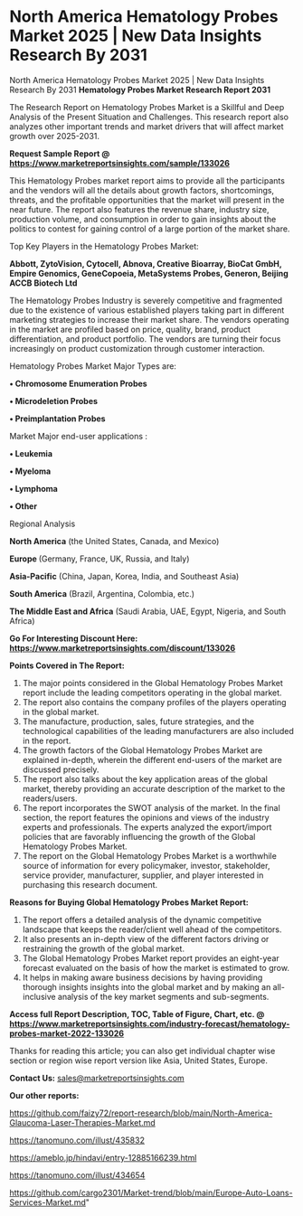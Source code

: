 # North America Hematology Probes Market 2025 | New Data Insights Research By 2031
North America Hematology Probes Market 2025 | New Data Insights Research By 2031
<strong>Hematology Probes Market Research Report 2031</strong>

The Research Report on Hematology Probes Market is a Skillful and Deep Analysis of the Present Situation and Challenges. This research report also analyzes other important trends and market drivers that will affect market growth over 2025-2031.

<strong>Request Sample Report @ <a href=https://www.marketreportsinsights.com/sample/133026>https://www.marketreportsinsights.com/sample/133026</a></strong>

This Hematology Probes market report aims to provide all the participants and the vendors will all the details about growth factors, shortcomings, threats, and the profitable opportunities that the market will present in the near future. The report also features the revenue share, industry size, production volume, and consumption in order to gain insights about the politics to contest for gaining control of a large portion of the market share.

Top Key Players in the Hematology Probes Market:

<strong>Abbott, ZytoVision, Cytocell, Abnova, Creative Bioarray, BioCat GmbH, Empire Genomics, GeneCopoeia, MetaSystems Probes, Generon, Beijing ACCB Biotech Ltd</strong>

The Hematology Probes Industry is severely competitive and fragmented due to the existence of various established players taking part in different marketing strategies to increase their market share. The vendors operating in the market are profiled based on price, quality, brand, product differentiation, and product portfolio. The vendors are turning their focus increasingly on product customization through customer interaction.

Hematology Probes Market Major Types are:

<strong>• Chromosome Enumeration Probes

• Microdeletion Probes

• Preimplantation Probes</strong>

Market Major end-user applications :

<strong>• Leukemia

• Myeloma

• Lymphoma

• Other</strong>

Regional Analysis

</u><strong><b>North America</b></strong> (the United States, Canada, and Mexico)

<strong><b>Europe </b></strong>(Germany, France, UK, Russia, and Italy)

<strong><b>Asia-Pacific</b></strong> (China, Japan, Korea, India, and Southeast Asia)

<strong><b>South America</b></strong> (Brazil, Argentina, Colombia, etc.)

<strong><b>The Middle East and Africa</b></strong> (Saudi Arabia, UAE, Egypt, Nigeria, and South Africa)

<strong>Go For Interesting Discount Here: <a href=https://www.marketreportsinsights.com/discount/133026>https://www.marketreportsinsights.com/discount/133026</a></strong>

<strong>Points Covered in The Report:</strong>
<ol>
  <li>The major points considered in the Global Hematology Probes Market report include the leading competitors operating in the global market.</li>
  <li>The report also contains the company profiles of the players operating in the global market.</li>
  <li>The manufacture, production, sales, future strategies, and the technological capabilities of the leading manufacturers are also included in the report.</li>
  <li>The growth factors of the Global Hematology Probes Market are explained in-depth, wherein the different end-users of the market are discussed precisely.</li>
  <li>The report also talks about the key application areas of the global market, thereby providing an accurate description of the market to the readers/users.</li>
  <li>The report incorporates the SWOT analysis of the market. In the final section, the report features the opinions and views of the industry experts and professionals. The experts analyzed the export/import policies that are favorably influencing the growth of the Global Hematology Probes Market.</li>
  <li>The report on the Global Hematology Probes Market is a worthwhile source of information for every policymaker, investor, stakeholder, service provider, manufacturer, supplier, and player interested in purchasing this research document.</li>
</ol>
<strong>Reasons for Buying Global Hematology Probes Market Report:</strong>

<ol>
  <li>The report offers a detailed analysis of the dynamic competitive landscape that keeps the reader/client well ahead of the competitors.</li>
  <li>It also presents an in-depth view of the different factors driving or restraining the growth of the global market.</li>
  <li>The Global Hematology Probes Market report provides an eight-year forecast evaluated on the basis of how the market is estimated to grow.</li>
  <li>It helps in making aware business decisions by having providing thorough insights insights into the global market and by making an all-inclusive analysis of the key market segments and sub-segments.</li>
</ol>
<strong>Access full Report Description, TOC, Table of Figure, Chart, etc. @ <a href=https://www.marketreportsinsights.com/industry-forecast/hematology-probes-market-2022-133026>https://www.marketreportsinsights.com/industry-forecast/hematology-probes-market-2022-133026</a></strong>


Thanks for reading this article; you can also get individual chapter wise section or region wise report version like Asia, United States, Europe.

<strong>Contact Us:</strong>
sales@marketreportsinsights.com

<strong>Our other reports:</strong>

<a href=https://github.com/faizy72/report-research/blob/main/North-America-Glaucoma-Laser-Therapies-Market.md>https://github.com/faizy72/report-research/blob/main/North-America-Glaucoma-Laser-Therapies-Market.md</a>

<a href=https://tanomuno.com/illust/435832>https://tanomuno.com/illust/435832</a>

<a href=https://ameblo.jp/hindavi/entry-12885166239.html>https://ameblo.jp/hindavi/entry-12885166239.html</a>

<a href=https://tanomuno.com/illust/434654>https://tanomuno.com/illust/434654</a>

<a href=https://github.com/cargo2301/Market-trend/blob/main/Europe-Auto-Loans-Services-Market.md>https://github.com/cargo2301/Market-trend/blob/main/Europe-Auto-Loans-Services-Market.md</a>"

